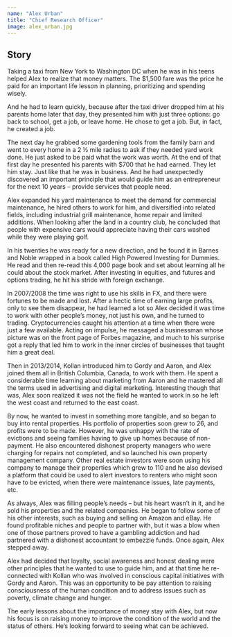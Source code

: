 ```yaml
---
name: "Alex Urban"
title: "Chief Research Officer"
image: alex_urban.jpg
---
```


## Story

Taking a taxi from New York to Washington DC when he was in his teens helped Alex to realize that money matters. The \$1,500 fare was the price he paid for an important life lesson in planning, prioritizing and spending wisely.

And he had to learn quickly, because after the taxi driver dropped him at his parents home later that day, they presented him with just three options: go back to school, get a job, or leave home. He chose to get a job. But, in fact, he created a job.

The next day he grabbed some gardening tools from the family barn and went to every home in a 2 ½ mile radius to ask if they needed yard work done. He just asked to be paid what the work was worth. At the end of that first day he presented his parents with \$700 that he had earned. They let him stay.
Just like that he was in business. And he had unexpectedly discovered an important principle that would guide him as an entrepreneur for the next 10 years – provide services that people need.

Alex expanded his yard maintenance to meet the demand for commercial maintenance, he hired others to work for him, and diversified into related fields, including industrial grill maintenance, home repair and limited additions. When looking after the land in a country club, he concluded that people with expensive cars would appreciate having their cars washed while they were playing golf.

In his twenties he was ready for a new direction, and he found it in Barnes and Noble wrapped in a book called High Powered Investing for Dummies. He read and then re-read this 4,000 page book and set about learning all he could about the stock market. After investing in equities, and futures and options trading, he hit his stride with foreign exchange.

In 2007/2008 the time was right to use his skills in FX, and there were fortunes to be made and lost. After a hectic time of earning large profits, only to see them disappear, he had learned a lot so Alex decided it was time to work with other people’s money, not just his own, and he turned to trading. Cryptocurrencies caught his attention at a time when there were just a few available. Acting on impulse, he messaged a businessman whose picture was on the front page of Forbes magazine, and much to his surprise got a reply that led him to work in the inner circles of businesses that taught him a great deal.

Then in 2013/2014, Kollan introduced him to Gordy and Aaron, and Alex joined them all in British Columbia, Canada, to work with them. He spent a considerable time learning about marketing from Aaron and he mastered all the terms used in advertising and digital marketing. Interesting though that was, Alex soon realized it was not the field he wanted to work in so he left the west coast and returned to the east coast.

By now, he wanted to invest in something more tangible, and so began to buy into rental properties. His portfolio of properties soon grew to 26, and profits were to be made. However, he was unhappy with the rate of evictions and seeing families having to give up homes because of non-payment. He also encountered dishonest property managers who were charging for repairs not completed, and so launched his own property management company. Other real estate investors were soon using his company to manage their properties which grew to 110 and he also devised a platform that could be used to alert investors to renters who might soon have to be evicted, when there were maintenance issues, late payments, etc.

As always, Alex was filling people’s needs – but his heart wasn’t in it, and he sold his properties and the related companies. He began to follow some of his other interests, such as buying and selling on Amazon and eBay. He found profitable niches and people to partner with, but it was a blow when one of those partners proved to have a gambling addiction and had partnered with a dishonest accountant to embezzle funds. Once again, Alex stepped away.

Alex had decided that loyalty, social awareness and honest dealing were other principles that he wanted to use to guide him, and at that time he re-connected with Kollan who was involved in conscious capital initiatives with Gordy and Aaron. This was an opportunity to be pay attention to raising consciousness of the human condition and to address issues such as poverty, climate change and hunger.

The early lessons about the importance of money stay with Alex, but now his focus is on raising money to improve the condition of the world and the status of others. He’s looking forward to seeing what can be achieved.
